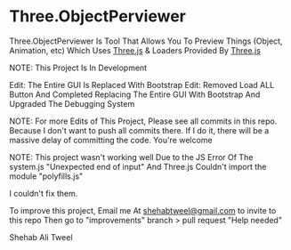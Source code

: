 # Three.ObjectPerviewer
Three.ObjectPerviewer Is Tool That Allows You To Preview Things (Object, Animation, etc) Which Uses [Three.js](threejs.org) & Loaders Provided By [Three.js](threejs.org)

NOTE: This Project Is In Development

Edit: The Entire GUI Is Replaced With Bootstrap
Edit: Removed Load ALL Button And Completed Replacing The Entire GUI With Bootstrap And Upgraded The Debugging System

NOTE: For more Edits of This Project, Please see all commits in this repo.
Because I don't want to push all commits there.
If I do it, there will be a massive delay of committing the code.
You're welcome

NOTE: This project wasn't working well
Due to the JS Error Of The system.js "Unexpected end of input"
And Three.js Couldn't import the module "polyfills.js"

I couldn't fix them.

To improve this project, Email me At shehabtweel@gmail.com to invite to this repo
Then go to "improvements" branch > pull request "Help needed"

Shehab Ali Tweel
